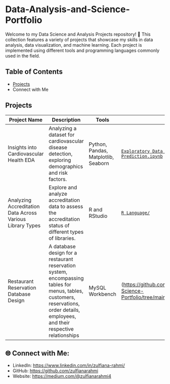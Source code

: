 # Data-Analysis-and-Science-Portfolio
Welcome to my Data Science and Analysis Projects repository! 🚀 This collection features a variety of projects that showcase my skills in data analysis, data visualization, and machine learning. Each project is implemented using different tools and programming languages commonly used in the field.

## Table of Contents

- [Projects](#projects)
- Connect with Me

## Projects

| Project Name                               | Description                                                               | Tools                          | Folder/File                                                     |
|--------------------------------------------|---------------------------------------------------------------------------|--------------------------------|-----------------------------------------------------------------|
| Insights into Cardiovascular Health EDA    | Analyzing a dataset for cardiovascular disease detection, exploring demographics and risk factors. | Python, Pandas, Matplotlib, Seaborn | [`Exploratory Data Analysis (EDA) for Heart Disease Prediction.ipynb`](Insights%20into%20Cardiovascular%20Health%20EDA%20Project/Exploratory%20Data%20Analysis%20(EDA)%20for%20Heart%20Disease%20Prediction.ipynb) |
| Analyzing Accreditation Data Across Various Library Types | Explore and analyze accreditation data to assess the accreditation status of different types of libraries. | R and RStudio | [`R Language/`](R%20Language/) |
| Restaurant Reservation Database Design | A database design for a restaurant reservation system, encompassing tables for menus, tables, customers, reservations, order details, employees, and their respective relationships | MySQL Workbench | (https://github.com/zulfianarahmi/Data-Analysis-and-Science-Portfolio/tree/main/restaurant_reservation_database_design) |



## 🌐 Connect with Me:

- LinkedIn: https://www.linkedin.com/in/zulfiana-rahmi/
- GitHub: https://github.com/zulfianarahmi
- Website: https://medium.com/@zulfianarahmi4
